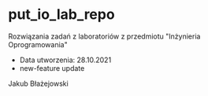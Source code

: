 # put_io_lab_repo

Rozwiązania zadań z laboratoriów z przedmiotu "Inżynieria Oprogramowania"

- Data utworzenia: 28.10.2021
- new-feature update

Jakub Błażejowski
